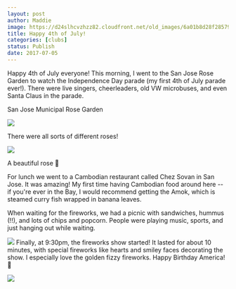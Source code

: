 ```yaml
---
layout: post
author: Maddie
image: https://d24slhcvzhzz82.cloudfront.net/old_images/6a01b8d28f2857970c01b8d293adb4970c-pi.jpg
title: Happy 4th of July!
categories: [clubs]
status: Publish
date: 2017-07-05
---
```


Happy 4th of July everyone! This morning, I went to the San Jose Rose Garden to watch the Independence Day parade (my first 4th of July parade ever!). There were live singers, cheerleaders, old VW microbuses, and even Santa Claus in the parade.

San Jose Municipal Rose Garden


![](https://d24slhcvzhzz82.cloudfront.net/old_images/6a01b8d28f2857970c01b7c90967e9970b-pi.jpg)

There were all sorts of different roses!


![](https://d24slhcvzhzz82.cloudfront.net/old_images/6a01b8d28f2857970c01b8d293757e970c-pi.jpg)

A beautiful rose 🌹

For lunch we went to a Cambodian restaurant called Chez Sovan in San Jose. It was amazing! My first time having Cambodian food around here -- if you're ever in the Bay, I would recommend getting the Amok, which is steamed curry fish wrapped in banana leaves.

When waiting for the fireworks, we had a picnic with sandwiches, hummus (!!), and lots of chips and popcorn. People were playing music, sports, and just hanging out while waiting.


![](https://d24slhcvzhzz82.cloudfront.net/old_images/6a01b8d28f2857970c01b8d29374f2970c-pi.jpg)
Finally, at 9:30pm, the fireworks show started! It lasted for about 10 minutes, with special fireworks like hearts and smiley faces decorating the show. I especially love the golden fizzy fireworks. Happy Birthday America! 🎉


![](https://d24slhcvzhzz82.cloudfront.net/old_images/6a01b8d28f2857970c01b7c9092dba970b-pi.jpg)
